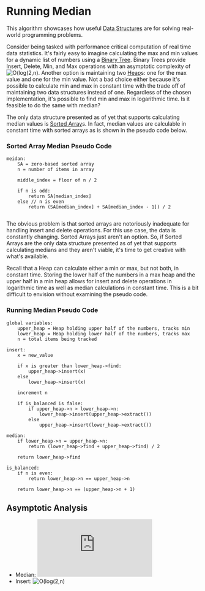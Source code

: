 # Running Median

This algorithm showcases how useful [Data Structures](../data_structures) are
for solving real-world programming problems.

Consider being tasked with performance critical computation of real time data
statistics. It's fairly easy to imagine calculating the max and min values for a
dynamic list of numbers using a [Binary
Tree](../list_data_structures/README.md#binary-trees). Binary Trees provide
Insert, Delete, Min, and Max operations with an asymptotic complexity of
![O(log(2,n)](https://latex.codecogs.com/gif.latex?O(\log_{2}n)). Another option
is maintaining two [Heap](../data_structures/README.md#heap)s: one for the max
value and one for the min value. Not a bad choice either because it's possible
to calculate min and max in constant time with the trade off of maintaining two
data structures instead of one. Regardless of the chosen implementation, it's
possible to find min and max in logarithmic time. Is it feasible to do the same
with median?

The only data structure presented as of yet that supports calculating median
values is [Sorted Array](../list_data_structures/README.md#sorted-arrays)s. In
fact, median values are calculable in constant time with sorted arrays as is
shown in the pseudo code below.

### Sorted Array Median Pseudo Code
```
meidan:
    SA = zero-based sorted array
    n = number of items in array

    middle_index = floor of n / 2

    if n is odd:
        return SA[median_index]
    else // n is even
        return (SA[median_index] + SA[median_index - 1]) / 2
        
```

The obvious problem is that sorted arrays are notoriously inadequate for
handling insert and delete operations. For this use case, the data is constantly
changing. Sorted Arrays just aren't an option. So, if Sorted Arrays are the only
data structure presented as of yet that supports calculating medians and they
aren't viable, it's time to get creative with what's available.

Recall that a Heap can calculate either a min or max, but not both, in constant
time. Storing the lower half of the numbers in a max heap and the upper half in
a min heap allows for insert and delete operations in logarithmic time as well
as median calculations in constant time. This is a bit difficult to envision
without examining the pseudo code.

### Running Median Pseudo Code
```
global variables:
    upper_heap = Heap holding upper half of the numbers, tracks min
    lower_heap = Heap holding lower half of the numbers, tracks max
    n = total items being tracked

insert:
    x = new_value

    if x is greater than lower_heap->find:
        upper_heap->insert(x)
    else
        lower_heap->insert(x)

    increment n

    if is_balanced is false:
        if upper_heap->n > lower_heap->n:
            lower_heap->insert(upper_heap->extract())
        else
            upper_heap->insert(lower_heap->extract())

median:
    if lower_heap->n = upper_heap->n:
        return (lower_heap->find + upper_heap->find) / 2

    return lower_heap->find

is_balanced:
    if n is even:
        return lower_heap->n == upper_heap->n

    return lower_heap->n == (upper_heap->n + 1)
```

## Asymptotic Analysis

* Median: ![O(1)](https://latex.codecogs.com/gif.latex?O(1))
* Insert: ![O(log(2,n)](https://latex.codecogs.com/gif.latex?O(\log_{2}n))
